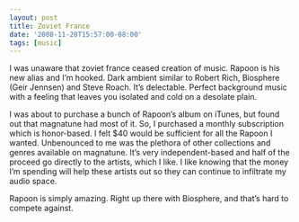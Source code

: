 ```yaml
---
layout: post
title: Zoviet France
date: '2008-11-20T15:57:00-08:00'
tags: [music]
---
```

I was unaware that zoviet france ceased creation of music. Rapoon is his new
alias and I’m hooked. <!--more-->Dark ambient similar to Robert Rich, Biosphere
(Geir Jennsen) and Steve Roach. It’s delectable. Perfect background music with
a feeling that leaves you isolated and cold on a desolate plain.

I was about to purchase a bunch of Rapoon’s album on iTunes, but found out that
magnatune had most of it. So, I purchased a monthly subscription which is
honor-based. I felt $40 would be sufficient for all the Rapoon I wanted.
Unbenounced to me was the plethora of other collections and genres available on
magnatune. It’s very independent-based and half of the proceed go directly to
the artists, which I like. I like knowing that the money I’m spending will help
these artists out so they can continue to infiltrate my audio space.

Rapoon is simply amazing. Right up there with Biosphere, and that’s hard to
compete against.

